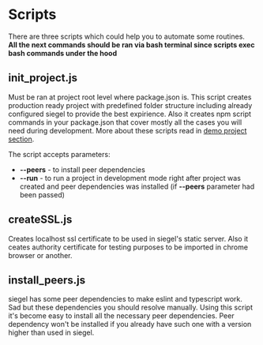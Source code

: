 # Scripts
There are three scripts which could help you to automate some routines.\
<b>All the next commands should be ran via bash terminal since scripts exec bash commands under the hood</b>

## init_project.js
Must be ran at project root level where package.json is. This script creates production ready project with predefined folder structure including already configured siegel to provide the best expirience. Also it creates npm script commands in your package.json that cover mostly all the cases you will need during development. More about these scripts read in [demo project section](https://github.com/CyberCookie/siegel/tree/master/__example).

The script accepts parameters:
- __--peers__ - to install peer dependencies
- __--run__ - to run a project in development mode right after project was created and peer dependencies was installed (if __--peers__ parameter had been passed)

## createSSL.js
Creates localhost ssl certificate to be used in siegel's static server.
Also it ceates authority certificate for testing purposes to be imported in chrome browser or another.

## install_peers.js
siegel has some peer dependencies to make eslint and typescript work.\
Sad but these dependencies you should resolve manually.
Using this script it's become easy to install all the necessary peer dependencies.
Peer dependency won't be installed if you already have such one with a version higher than used in siegel.